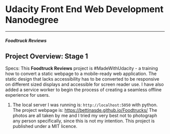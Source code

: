 # Udacity Front End Web Development Nanodegree
---
#### _Foodtruck Reviews_

## Project Overview: Stage 1

Specs: This **Foodtruck Reviews** project is #MadeWithUdacity - a training how to convert a static webpage to a mobile-ready web application. The static design that lacks accessibility has to be converted to be responsive on different sized displays and accessible for screen reader use. I have also added a service worker to begin the process of creating a seamless offline experience for users.


1. The local server I was running is: `http://localhost:5050` with python.
The project webpage is: https://bettinasde.github.io/Foodtrucks/
The photos are all taken by me and I tried my very best not to photograph any person specifically, since this is not my intention.
This project is published under a MIT licence. 



